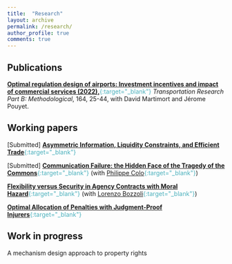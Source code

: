 ```yaml
---
title:  "Research"
layout: archive
permalink: /research/
author_profile: true
comments: true
---
```


## Publications

<span style="color:#4CB1BD;">[**Optimal regulation design of airports: Investment incentives and impact of commercial services (2022),**](https://www.sciencedirect.com/science/article/pii/S019126152200128X){:target="_blank"}</span> _Transportation Research Part B: Methodological_, 164, 25-44, with David Martimort and Jérome Pouyet.

## Working papers

[Submitted]  <span style="color:#4CB1BD;">[**Asymmetric Information, Liquidity Constraints, and Efficient Trade**](../files/Asymmetric_information_liquidity_and_trade.pdf){:target="_blank"}</span>

[Submitted] <span style="color:#4CB1BD;">[**Communication Failure: the Hidden Face of the Tragedy of the Commons**](https://www.dropbox.com/scl/fi/96rq6a0dsicfkjypqgo6w/ColoPommey.pdf?rlkey=m3tpe3vzlwywabje08wfr25ii&dl=0){:target="_blank"}</span>  (with <span style="color:#4CB1BD;">[Philippe Colo](https://sites.google.com/view/philippe-colo/){:target="_blank"}</span>)

<span style="color:#4CB1BD;">[**Flexibility versus Security in Agency Contracts
with Moral Hazard**](https://www.dropbox.com/scl/fi/bjdi9kxqnm15huig78f5s/_Draft__Flexibility_versus_security_in_agency_contracts_with_moral_hazard-1.pdf?rlkey=36s1zhhf4in397459ek790exs&e=1&st=mf642bm5&dl=0){:target="_blank"}</span>  (with <span style="color:#4CB1BD;">[Lorenzo Bozzoli](https://sites.google.com/view/l-bozzoli/research){:target="_blank"}</span>)


<span style="color:#4CB1BD;">[**Optimal Allocation of Penalties with Judgment-Proof Injurers**](../files/allocation_penalties_pommey.pdf){:target="_blank"}</span>

## Work in progress

A mechanism design approach to property rights





